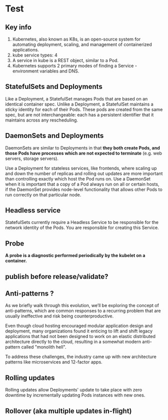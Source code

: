 # Test

## Key info

1. Kubernetes, also known as K8s, is an open-source system for automating deployment, scaling, and management of containerized applications.
2. kube service types: 4
3. A service in kube is a REST object, similar to a Pod.
4. Kubernetes supports 2 primary modes of finding a Service - environment variables and DNS.

## StatefulSets and Deployments

Like a Deployment, a StatefulSet manages Pods that are based on an identical container spec. Unlike a Deployment, a StatefulSet maintains a sticky identity for each of their Pods. These pods are created from the same spec, but are not interchangeable: each has a persistent identifier that it maintains across any rescheduling.  

## DaemonSets and Deployments

DaemonSets are similar to Deployments in that **they both create Pods, and those Pods have processes which are not expected to terminate** (e.g. web servers, storage servers).

Use a Deployment for stateless services, like frontends, where scaling up and down the number of replicas and rolling out updates are more important than controlling exactly which host the Pod runs on. Use a DaemonSet when it is important that a copy of a Pod always run on all or certain hosts, if the DaemonSet provides node-level functionality that allows other Pods to run correctly on that particular node.

## Headless service

StatefulSets currently require a Headless Service to be responsible for the network identity of the Pods. You are responsible for creating this Service.

## Probe

**A probe is a diagnostic performed periodically by the kubelet on a container.**

## publish before release/validate?

## Anti-patterns ?

As we briefly walk through this evolution, we’ll be exploring the concept of anti-patterns, which are common responses to a recurring problem that are usually ineffective and risk being counterproductive.

Even though cloud hosting encouraged modular application design and deployment, many organizations found it enticing to lift and shift legacy applications that had not been designed to work on an elastic distributed architecture directly to the cloud, resulting in a somewhat modern anti-pattern called "monolith hell".

To address these challenges, the industry came up with new architecture patterns like microservices and 12-factor apps.

## Rolling updates

Rolling updates allow Deployments' update to take place with zero downtime by incrementally updating Pods instances with new ones.

## Rollover (aka multiple updates in-flight)
